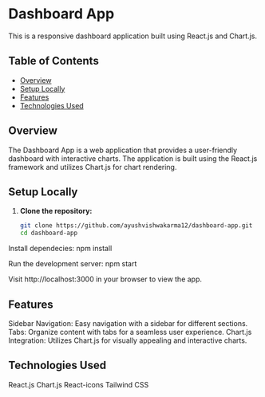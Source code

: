 # Dashboard App

This is a responsive dashboard application built using React.js and Chart.js.

## Table of Contents

- [Overview](#overview)
- [Setup Locally](#setup-locally)
- [Features](#features)
- [Technologies Used](#technologies-used)

## Overview

The Dashboard App is a web application that provides a user-friendly dashboard with interactive charts. The application is built using the React.js framework and utilizes Chart.js for chart rendering.

## Setup Locally

1. **Clone the repository:**

   ```bash
   git clone https://github.com/ayushvishwakarma12/dashboard-app.git
   cd dashboard-app
   ```

Install dependecies:
npm install

Run the development server:
npm start

Visit http://localhost:3000 in your browser to view the app.

## Features

Sidebar Navigation: Easy navigation with a sidebar for different sections.
Tabs: Organize content with tabs for a seamless user experience.
Chart.js Integration: Utilizes Chart.js for visually appealing and interactive charts.

## Technologies Used

React.js
Chart.js
React-icons
Tailwind CSS
